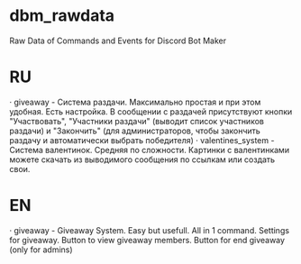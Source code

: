 # dbm_rawdata
Raw Data of Commands and Events for Discord Bot Maker

# RU
  · giveaway - Система раздачи. Максимально простая и при этом удобная. Есть настройка. В сообщении с раздачей присутствуют кнопки "Участвовать", "Участники раздачи" (выводит список участников раздачи) и "Закончить" (для администраторов, чтобы закончить раздачу и автоматически выбрать победителя)
  · valentines_system - Система валентинок. Средняя по сложности. Картинки с валентинками можете скачать из выводимого сообщения по ссылкам или создать свои.

# EN
  · giveaway - Giveaway System. Easy but usefull. All in 1 command. Settings for giveaway. Button to view giveaway members. Button for end giveaway (only for admins)
